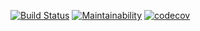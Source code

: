 [![Build Status](https://travis-ci.org/mickulis/TestingJavaLab5.svg?branch=master)](https://travis-ci.org/mickulis/TestingJavaLab5)
[![Maintainability](https://api.codeclimate.com/v1/badges/57a03e0c747c2e19448c/maintainability)](https://codeclimate.com/github/mickulis/TestingJavaLab5/maintainability)
[![codecov](https://codecov.io/gh/mickulis/TestingJavaLab5/branch/master/graph/badge.svg)](https://codecov.io/gh/mickulis/TestingJavaLab5)